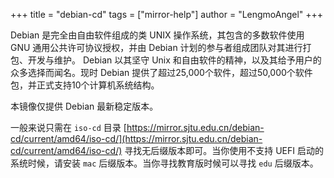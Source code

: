 +++
title = "debian-cd"
tags = ["mirror-help"]
author = "LengmoAngel"
+++

Debian 是完全由自由软件组成的类 UNIX 操作系统，其包含的多数软件使用 GNU 通用公共许可协议授权，并由 Debian 计划的参与者组成团队对其进行打包、开发与维护。 Debian 以其坚守 Unix 和自由软件的精神，以及其给予用户的众多选择而闻名。现时 Debian 提供了超过25,000个软件，超过50,000个软件包，并正式支持10个计算机系统结构。

本镜像仅提供 Debian 最新稳定版本。

一般来说只需在 `iso-cd` 目录 [https://mirror.sjtu.edu.cn/debian-cd/current/amd64/iso-cd/](https://mirror.sjtu.edu.cn/debian-cd/current/amd64/iso-cd/) 寻找无后缀版本即可。当你使用不支持 UEFI 启动的系统时候，请安装 `mac` 后缀版本。当你寻找教育版时候可以寻找 `edu` 后缀版本。
